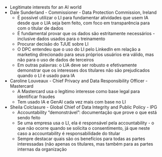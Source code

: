 * Legitimate interests for an AI world
* Dale Sunderland - Commissioner - Data Protection Commission, Ireland
    * É possível utilizar o LI para fundamentar atividades que usem IA desde que o LIA seja bem feito, com foco em transparência para com o titular de dados
    * É fundamental provar que os dados são estritamente necessários - inclusive dados usados para o treinamento
    * Procurar decisão do TJUE sobre LI
    * O DPC entendeu que o uso do LI pelo LinkedIn em relação a marketing direcionado para seus próprios usuários era válido, mas não para o uso de dados de terceiros
    * Em outras palavras: o LIA deve ser robusto e efetivamente demonstrar que os interesses dos titulares não são prejudicados quando o LI é usado para IA
* Caroline Louveaux - Chief Privacy and Data Responsibility Officer - Mastercard
    * A Mastercard usa o legítimo interesse como base legal para identificar fraudes
    * Tem usado IA e GenAI cada vez mais com base no LI
* Sheila Colclasure - Global Chief of Data Integrity and Public Policy - IPG
    * Accountability “demonstrável”: documentação que prove o que está sendo feito
    * Se uma empresa usa o LI, ela é responsável pela accountability - o que não ocorre quando se solicita o consentimento, já que neste caso a accountability é responsabilidade do titular
    * Sempre destacar quais são os benefícios para todas as partes interessadas (não apenas os titulares, mas também para as partes internas da organização


